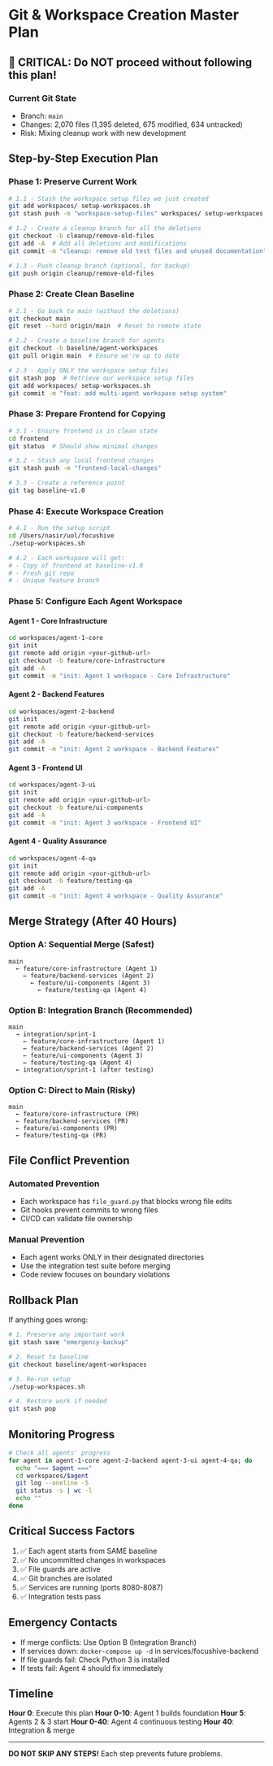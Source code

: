 # Git & Workspace Creation Master Plan

## 🚨 CRITICAL: Do NOT proceed without following this plan!

### Current Git State
- Branch: `main`
- Changes: 2,070 files (1,395 deleted, 675 modified, 634 untracked)
- Risk: Mixing cleanup work with new development

## Step-by-Step Execution Plan

### Phase 1: Preserve Current Work
```bash
# 1.1 - Stash the workspace setup files we just created
git add workspaces/ setup-workspaces.sh
git stash push -m "workspace-setup-files" workspaces/ setup-workspaces.sh

# 1.2 - Create a cleanup branch for all the deletions
git checkout -b cleanup/remove-old-files
git add -A  # Add all deletions and modifications
git commit -m "cleanup: remove old test files and unused documentation"

# 1.3 - Push cleanup branch (optional, for backup)
git push origin cleanup/remove-old-files
```

### Phase 2: Create Clean Baseline
```bash
# 2.1 - Go back to main (without the deletions)
git checkout main
git reset --hard origin/main  # Reset to remote state

# 2.2 - Create a baseline branch for agents
git checkout -b baseline/agent-workspaces
git pull origin main  # Ensure we're up to date

# 2.3 - Apply ONLY the workspace setup files
git stash pop  # Retrieve our workspace setup files
git add workspaces/ setup-workspaces.sh
git commit -m "feat: add multi-agent workspace setup system"
```

### Phase 3: Prepare Frontend for Copying
```bash
# 3.1 - Ensure frontend is in clean state
cd frontend
git status  # Should show minimal changes

# 3.2 - Stash any local frontend changes
git stash push -m "frontend-local-changes"

# 3.3 - Create a reference point
git tag baseline-v1.0
```

### Phase 4: Execute Workspace Creation
```bash
# 4.1 - Run the setup script
cd /Users/nasir/uol/focushive
./setup-workspaces.sh

# 4.2 - Each workspace will get:
# - Copy of frontend at baseline-v1.0
# - Fresh git repo
# - Unique feature branch
```

### Phase 5: Configure Each Agent Workspace

#### Agent 1 - Core Infrastructure
```bash
cd workspaces/agent-1-core
git init
git remote add origin <your-github-url>
git checkout -b feature/core-infrastructure
git add -A
git commit -m "init: Agent 1 workspace - Core Infrastructure"
```

#### Agent 2 - Backend Features
```bash
cd workspaces/agent-2-backend
git init
git remote add origin <your-github-url>
git checkout -b feature/backend-services
git add -A
git commit -m "init: Agent 2 workspace - Backend Features"
```

#### Agent 3 - Frontend UI
```bash
cd workspaces/agent-3-ui
git init
git remote add origin <your-github-url>
git checkout -b feature/ui-components
git add -A
git commit -m "init: Agent 3 workspace - Frontend UI"
```

#### Agent 4 - Quality Assurance
```bash
cd workspaces/agent-4-qa
git init
git remote add origin <your-github-url>
git checkout -b feature/testing-qa
git add -A
git commit -m "init: Agent 4 workspace - Quality Assurance"
```

## Merge Strategy (After 40 Hours)

### Option A: Sequential Merge (Safest)
```
main
  ← feature/core-infrastructure (Agent 1)
    ← feature/backend-services (Agent 2)
      ← feature/ui-components (Agent 3)
        ← feature/testing-qa (Agent 4)
```

### Option B: Integration Branch (Recommended)
```
main
  → integration/sprint-1
    ← feature/core-infrastructure (Agent 1)
    ← feature/backend-services (Agent 2)
    ← feature/ui-components (Agent 3)
    ← feature/testing-qa (Agent 4)
  ← integration/sprint-1 (after testing)
```

### Option C: Direct to Main (Risky)
```
main
  ← feature/core-infrastructure (PR)
  ← feature/backend-services (PR)
  ← feature/ui-components (PR)
  ← feature/testing-qa (PR)
```

## File Conflict Prevention

### Automated Prevention
- Each workspace has `file_guard.py` that blocks wrong file edits
- Git hooks prevent commits to wrong files
- CI/CD can validate file ownership

### Manual Prevention
- Each agent works ONLY in their designated directories
- Use the integration test suite before merging
- Code review focuses on boundary violations

## Rollback Plan

If anything goes wrong:

```bash
# 1. Preserve any important work
git stash save "emergency-backup"

# 2. Reset to baseline
git checkout baseline/agent-workspaces

# 3. Re-run setup
./setup-workspaces.sh

# 4. Restore work if needed
git stash pop
```

## Monitoring Progress

```bash
# Check all agents' progress
for agent in agent-1-core agent-2-backend agent-3-ui agent-4-qa; do
  echo "=== $agent ==="
  cd workspaces/$agent
  git log --oneline -5
  git status -s | wc -l
  echo ""
done
```

## Critical Success Factors

1. ✅ Each agent starts from SAME baseline
2. ✅ No uncommitted changes in workspaces
3. ✅ File guards are active
4. ✅ Git branches are isolated
5. ✅ Services are running (ports 8080-8087)
6. ✅ Integration tests pass

## Emergency Contacts

- If merge conflicts: Use Option B (Integration Branch)
- If services down: `docker-compose up -d` in services/focushive-backend
- If file guards fail: Check Python 3 is installed
- If tests fail: Agent 4 should fix immediately

## Timeline

**Hour 0**: Execute this plan
**Hour 0-10**: Agent 1 builds foundation
**Hour 5**: Agents 2 & 3 start
**Hour 0-40**: Agent 4 continuous testing
**Hour 40**: Integration & merge

---

**DO NOT SKIP ANY STEPS!** Each step prevents future problems.